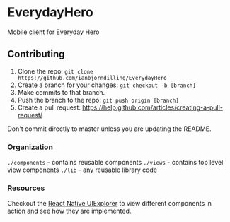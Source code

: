 # EverydayHero
Mobile client for Everyday Hero

## Contributing

1. Clone the repo: `git clone https://github.com/ianbjorndilling/EverydayHero`
2. Create a branch for your changes: `git checkout -b [branch]`
3. Make commits to that branch.
4. Push the branch to the repo: `git push origin [branch]`
5. Create a pull request: https://help.github.com/articles/creating-a-pull-request/

Don't commit directly to master unless you are updating the README.

### Organization
`./components` - contains reusable components
`./views` - contains top level view components
`./lib` - any reusable library code

### Resources
Checkout the [React Native UIExplorer](https://github.com/facebook/react-native/blob/master/Examples/UIExplorer) to view different components in action and see how they are implemented.
